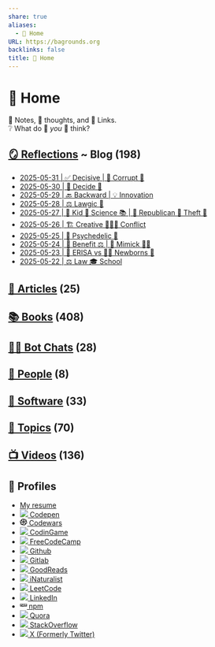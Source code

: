 ```yaml
---
share: true
aliases:
  - 🏡 Home
URL: https://bagrounds.org
backlinks: false
title: 🏡 Home
---
```

# 🏡 Home  
📑 Notes, 💭 thoughts, and 🔗 Links.  
❔ What do 🫵 _you_ 🤔 think?  
  
## [🪞 Reflections](./reflections/index.md) ~ Blog (198)  
- [2025-05-31 | ✅ Decisive | 👹 Corrupt 🤑](./reflections/2025-05-31.md)  
- [2025-05-30 | 🤔 Decide 🎲](./reflections/2025-05-30.md)  
- [2025-05-29 | 🔙 Backward | 💡 Innovation](./reflections/2025-05-29.md)  
- [2025-05-28 | ⚖️ Lawgic 💭](./reflections/2025-05-28.md)  
- [2025-05-27 | 🐐 Kid 🔬 Science 📚 | 📰 Republican 🐘 Theft 💸](./reflections/2025-05-27.md)  
- [2025-05-26 | 🏗️ Creative 🙅🏼‍♀️ Conflict](./reflections/2025-05-26.md)  
- [2025-05-25 | 🌈 Psychedelic 🍄](./reflections/2025-05-25.md)  
- [2025-05-24 | 🏥 Benefit ⚖️ | 🦜 Mimick 👶🏼](./reflections/2025-05-24.md)  
- [2025-05-23 | 📜 ERISA vs 👶🏼 Newborns 🤺](./reflections/2025-05-23.md)  
- [2025-05-22 | ⚖️ Law 🎓 School](./reflections/2025-05-22.md)  
  
  
## [📄  Articles](./articles/index.md) (25)  
  
## [📚 Books](./books/index.md) (408)  
  
## [🤖💬 Bot Chats](./bot-chats/index.md) (28)  
  
## [👥 People](./people/index.md) (8)  
  
## [💾 Software](./software/index.md) (33)  
  
## [🌌 Topics](./topics/index.md) (70)  
  
## [📺 Videos](./videos/index.md) (136)  
  
## 🔗 Profiles  
- [My resume](./topics/my-resume.md)  
- <a href="http://codepen.io/bagrounds"><img style="height:1em; margin:0;" src="https://simpleicons.org/icons/codepen.svg"/> Codepen</a>  
- <a href="http://www.codewars.com/users/bagrounds"><img style="height:1em; margin:0;" src="https://raw.githubusercontent.com/bagrounds/icons/master/codewars.svg"/> Codewars</a>  
- <a href="https://www.codingame.com/profile/0d172b10ecb72b81c2bb2646e8be9d8a8930706"><img style="height:1em; margin:0;" src="https://simpleicons.org/icons/codingame.svg"/> CodinGame</a>  
- <a href="http://freecodecamp.com/bagrounds"><img style="height:1em; margin:0;" src="https://simpleicons.org/icons/freecodecamp.svg"/> FreeCodeCamp</a>  
- <a href="https://github.com/bagrounds"><img style="height:1em; margin:0;" src="https://simpleicons.org/icons/github.svg"/> Github</a>  
- <a href="http://gitlab.com/bagrounds"><img style="height:1em; margin:0;" src="https://simpleicons.org/icons/gitlab.svg"/> Gitlab</a>  
- <a href="http://goodreads.com/bagrounds"><img style="height:1em; margin:0;" src="https://simpleicons.org/icons/goodreads.svg"/> GoodReads</a>  
- <a href="https://www.inaturalist.org/people/8822063"><img style="height:1em; margin:0;" src="https://static.inaturalist.org/wiki_page_attachments/3154-original.png"/> iNaturalist</a>  
- <a href="https://leetcode.com/u/bagrounds"><img style="height:1em; margin:0;" src="https://simpleicons.org/icons/leetcode.svg"/> LeetCode</a>  
- <a href="https://linkedin.com/in/bagrounds"><img style="height:1em; margin:0;" src="https://simpleicons.org/icons/linkedin.svg"/> LinkedIn</a>  
- <a href="http://www.npmjs.com/~bagrounds"><img style="height:1em; margin:0;" src="https://raw.githubusercontent.com/bagrounds/icons/master/npm.svg"/> npm</a>  
- <a href="https://www.quora.com/profile/Bryan-Grounds"><img style="height:1em; margin:0;" src="https://simpleicons.org/icons/quora.svg"/> Quora</a>  
- <a href="http://stackoverflow.com/users/2081363/bagrounds"><img style="height:1em; margin:0;" src="https://simpleicons.org/icons/stackoverflow.svg"/> StackOverflow</a>  
- <a href="https://twitter.com/bagrounds"><img style="height:1em; margin:0;" src="https://simpleicons.org/icons/x.svg"/> X (Formerly Twitter)</a>  
